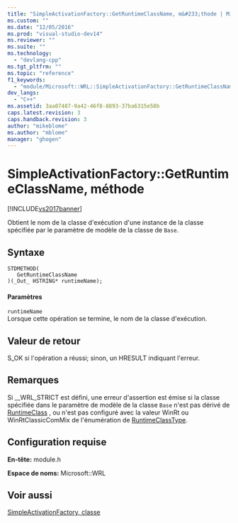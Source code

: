 ```yaml
---
title: "SimpleActivationFactory::GetRuntimeClassName, m&#233;thode | Microsoft Docs"
ms.custom: ""
ms.date: "12/05/2016"
ms.prod: "visual-studio-dev14"
ms.reviewer: ""
ms.suite: ""
ms.technology: 
  - "devlang-cpp"
ms.tgt_pltfrm: ""
ms.topic: "reference"
f1_keywords: 
  - "module/Microsoft::WRL::SimpleActivationFactory::GetRuntimeClassName"
dev_langs: 
  - "C++"
ms.assetid: 3aa07487-9a42-46f8-8893-37ba6315e50b
caps.latest.revision: 3
caps.handback.revision: 3
author: "mikeblome"
ms.author: "mblome"
manager: "ghogen"
---
```

# SimpleActivationFactory::GetRuntimeClassName, m&#233;thode
[!INCLUDE[vs2017banner](../assembler/inline/includes/vs2017banner.md)]

Obtient le nom de la classe d'exécution d'une instance de la classe spécifiée par le paramètre de modèle de la classe de `Base`.  
  
## Syntaxe  
  
```  
STDMETHOD(  
   GetRuntimeClassName  
)(_Out_ HSTRING* runtimeName);  
```  
  
#### Paramètres  
 `runtimeName`  
 Lorsque cette opération se termine, le nom de la classe d'exécution.  
  
## Valeur de retour  
 S\_OK si l'opération a réussi; sinon, un HRESULT indiquant l'erreur.  
  
## Remarques  
 Si \_\_WRL\_STRICT est défini, une erreur d'assertion est émise si la classe spécifiée dans le paramètre de modèle de la classe `Base` n'est pas dérivé de [RuntimeClass](../windows/runtimeclass-class.md) , ou n'est pas configuré avec la valeur WinRt ou WinRtClassicComMix de l'énumération de [RuntimeClassType](../windows/runtimeclasstype-enumeration.md).  
  
## Configuration requise  
 **En\-tête:** module.h  
  
 **Espace de noms:** Microsoft::WRL  
  
## Voir aussi  
 [SimpleActivationFactory, classe](../windows/simpleactivationfactory-class.md)